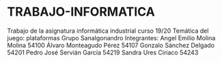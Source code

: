 # TRABAJO-INFORMATICA
Trabajo de la asignatura informática industrial curso 19/20
Temática del juego: plataformas
Grupo Sanalgonandro
Integrantes:
Angel Emilio Molina Molina 54100
Álvaro Monteagudo Pérez 54107 
Gonzalo Sánchez Delgado 54201
Pedro José Servián García 54219
Sandra Ures Ciriaco 54243
